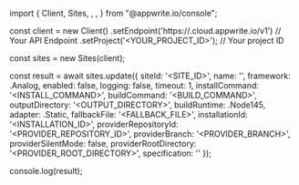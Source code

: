 import { Client, Sites, , ,  } from "@appwrite.io/console";

const client = new Client()
    .setEndpoint('https://<REGION>.cloud.appwrite.io/v1') // Your API Endpoint
    .setProject('<YOUR_PROJECT_ID>'); // Your project ID

const sites = new Sites(client);

const result = await sites.update({
    siteId: '<SITE_ID>',
    name: '<NAME>',
    framework: .Analog,
    enabled: false,
    logging: false,
    timeout: 1,
    installCommand: '<INSTALL_COMMAND>',
    buildCommand: '<BUILD_COMMAND>',
    outputDirectory: '<OUTPUT_DIRECTORY>',
    buildRuntime: .Node145,
    adapter: .Static,
    fallbackFile: '<FALLBACK_FILE>',
    installationId: '<INSTALLATION_ID>',
    providerRepositoryId: '<PROVIDER_REPOSITORY_ID>',
    providerBranch: '<PROVIDER_BRANCH>',
    providerSilentMode: false,
    providerRootDirectory: '<PROVIDER_ROOT_DIRECTORY>',
    specification: ''
});

console.log(result);
